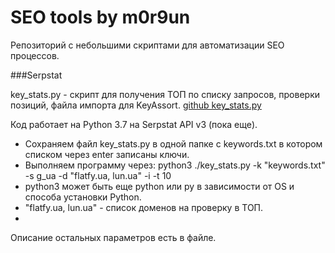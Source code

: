 # SEO tools by m0r9un

Репозиторий с небольшими скриптами для автоматизации SEO процессов.

###Serpstat

key_stats.py - скрипт для получения ТОП по списку запросов, проверки позиций, файла импорта для KeyAssort. [github key_stats.py](https://github.com/m0r9un/seo-tools/blob/main/serpstat/key_stats.py)

Код работает на Python 3.7 на Serpstat API v3 (пока еще).

* Сохраняем файл key_stats.py в одной папке с keywords.txt в котором списком через enter записаны ключи.
* Выполняем программу через: python3 ./key_stats.py -k "keywords.txt" -s g_ua -d "flatfy.ua, lun.ua" -i -t 10
* python3 может быть еще python или py в зависимости от OS и способа установки Python.
* "flatfy.ua, lun.ua" - список доменов на проверку в ТОП.
* 
Описание остальных параметров есть в файле.
